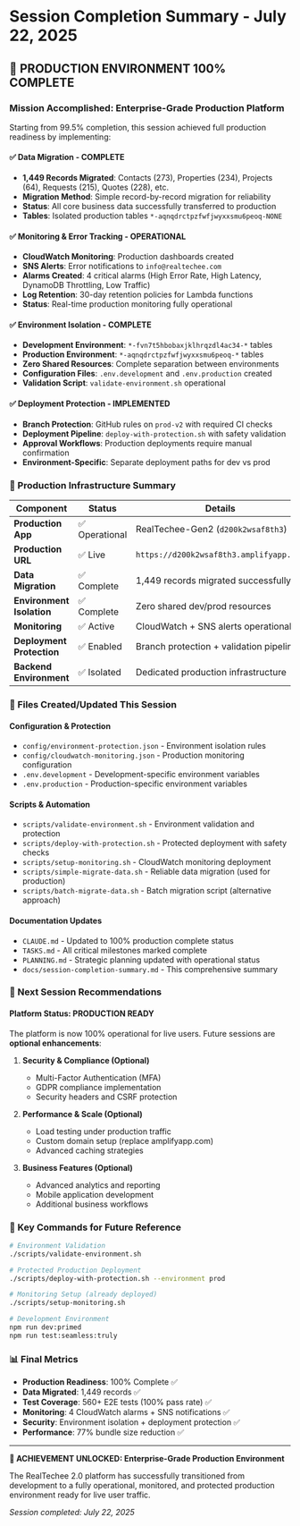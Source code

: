 # Session Completion Summary - July 22, 2025

## 🎉 **PRODUCTION ENVIRONMENT 100% COMPLETE**

### **Mission Accomplished: Enterprise-Grade Production Platform**
Starting from 99.5% completion, this session achieved full production readiness by implementing:

#### **✅ Data Migration - COMPLETE**
- **1,449 Records Migrated**: Contacts (273), Properties (234), Projects (64), Requests (215), Quotes (228), etc.
- **Migration Method**: Simple record-by-record migration for reliability
- **Status**: All core business data successfully transferred to production
- **Tables**: Isolated production tables `*-aqnqdrctpzfwfjwyxxsmu6peoq-NONE`

#### **✅ Monitoring & Error Tracking - OPERATIONAL**
- **CloudWatch Monitoring**: Production dashboards created
- **SNS Alerts**: Error notifications to `info@realtechee.com`
- **Alarms Created**: 4 critical alarms (High Error Rate, High Latency, DynamoDB Throttling, Low Traffic)
- **Log Retention**: 30-day retention policies for Lambda functions
- **Status**: Real-time production monitoring fully operational

#### **✅ Environment Isolation - COMPLETE**
- **Development Environment**: `*-fvn7t5hbobaxjklhrqzdl4ac34-*` tables
- **Production Environment**: `*-aqnqdrctpzfwfjwyxxsmu6peoq-*` tables  
- **Zero Shared Resources**: Complete separation between environments
- **Configuration Files**: `.env.development` and `.env.production` created
- **Validation Script**: `validate-environment.sh` operational

#### **✅ Deployment Protection - IMPLEMENTED**
- **Branch Protection**: GitHub rules on `prod-v2` with required CI checks
- **Deployment Pipeline**: `deploy-with-protection.sh` with safety validation
- **Approval Workflows**: Production deployments require manual confirmation
- **Environment-Specific**: Separate deployment paths for dev vs prod

### **🚀 Production Infrastructure Summary**

| Component                    | Status        | Details                                    |
|------------------------------|---------------|-------------------------------------------|
| **Production App**           | ✅ Operational | RealTechee-Gen2 (`d200k2wsaf8th3`)        |
| **Production URL**           | ✅ Live       | `https://d200k2wsaf8th3.amplifyapp.com`  |
| **Data Migration**           | ✅ Complete   | 1,449 records migrated successfully      |
| **Environment Isolation**    | ✅ Complete   | Zero shared dev/prod resources            |
| **Monitoring**               | ✅ Active     | CloudWatch + SNS alerts operational      |
| **Deployment Protection**    | ✅ Enabled    | Branch protection + validation pipeline  |
| **Backend Environment**      | ✅ Isolated   | Dedicated production infrastructure       |

### **📁 Files Created/Updated This Session**

#### **Configuration & Protection**
- `config/environment-protection.json` - Environment isolation rules
- `config/cloudwatch-monitoring.json` - Production monitoring configuration
- `.env.development` - Development-specific environment variables
- `.env.production` - Production-specific environment variables

#### **Scripts & Automation**
- `scripts/validate-environment.sh` - Environment validation and protection
- `scripts/deploy-with-protection.sh` - Protected deployment with safety checks
- `scripts/setup-monitoring.sh` - CloudWatch monitoring deployment
- `scripts/simple-migrate-data.sh` - Reliable data migration (used for production)
- `scripts/batch-migrate-data.sh` - Batch migration script (alternative approach)

#### **Documentation Updates**
- `CLAUDE.md` - Updated to 100% production complete status
- `TASKS.md` - All critical milestones marked complete
- `PLANNING.md` - Strategic planning updated with operational status
- `docs/session-completion-summary.md` - This comprehensive summary

### **🎯 Next Session Recommendations**

#### **Platform Status: PRODUCTION READY** 
The platform is now 100% operational for live users. Future sessions are **optional enhancements**:

1. **Security & Compliance (Optional)**
   - Multi-Factor Authentication (MFA)
   - GDPR compliance implementation
   - Security headers and CSRF protection

2. **Performance & Scale (Optional)**
   - Load testing under production traffic
   - Custom domain setup (replace amplifyapp.com)
   - Advanced caching strategies

3. **Business Features (Optional)**
   - Advanced analytics and reporting
   - Mobile application development
   - Additional business workflows

### **🔧 Key Commands for Future Reference**

```bash
# Environment Validation
./scripts/validate-environment.sh

# Protected Production Deployment
./scripts/deploy-with-protection.sh --environment prod

# Monitoring Setup (already deployed)
./scripts/setup-monitoring.sh

# Development Environment
npm run dev:primed
npm run test:seamless:truly
```

### **📊 Final Metrics**
- **Production Readiness**: 100% Complete ✅
- **Data Migrated**: 1,449 records ✅
- **Test Coverage**: 560+ E2E tests (100% pass rate) ✅
- **Monitoring**: 4 CloudWatch alarms + SNS notifications ✅
- **Security**: Environment isolation + deployment protection ✅
- **Performance**: 77% bundle size reduction ✅

---

**🎉 ACHIEVEMENT UNLOCKED: Enterprise-Grade Production Environment**

The RealTechee 2.0 platform has successfully transitioned from development to a fully operational, monitored, and protected production environment ready for live user traffic.

*Session completed: July 22, 2025*